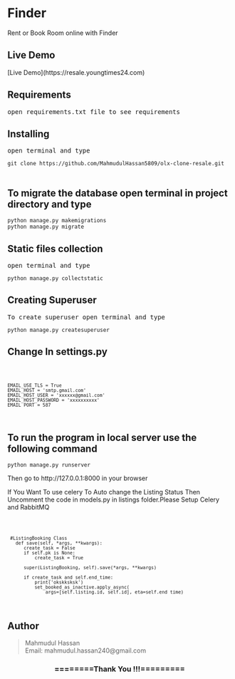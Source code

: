 # Finder

Rent or Book Room online with Finder

<h2>Live Demo</h2>
[Live Demo](https://resale.youngtimes24.com)

<h2>Requirements</h2>
<pre>open requirements.txt file to see requirements</pre>

<h2>Installing</h2>
<pre>open terminal and type</pre>
<code>git clone https://github.com/MahmudulHassan5809/olx-clone-resale.git</code><br><br>

<h2>To migrate the database open terminal in project directory and type</h2>
<code>python manage.py makemigrations</code><br>
<code>python manage.py migrate</code>

<h2>Static files collection</h2>
<pre>open terminal and type</pre>
<code>python manage.py collectstatic</code>

<h2>Creating Superuser</h2>
<pre>To create superuser open terminal and type</pre>
<code>python manage.py createsuperuser</code>

<h2>Change In settings.py</h2>
<code>

    EMAIL_USE_TLS = True
    EMAIL_HOST = 'smtp.gmail.com'
    EMAIL_HOST_USER = 'xxxxxx@gmail.com'
    EMAIL_HOST_PASSWORD = 'xxxxxxxxxx'
    EMAIL_PORT = 587
</code>

<h2> To run the program in local server use the following command </h2>
<code>python manage.py runserver</code>

<p>Then go to http://127.0.0.1:8000 in your browser</p>

<p>
  If You Want To use celery To Auto change the Listing Status Then Uncomment the code in models.py in listings folder.Please Setup Celery and RabbitMQ
<p>

<code>

     #ListingBooking Class
       def save(self, *args, **kwargs):
          create_task = False
          if self.pk is None:
              create_task = True

          super(ListingBooking, self).save(*args, **kwargs)

          if create_task and self.end_time:
              print('okskksksk')
              set_booked_as_inactive.apply_async(
                  args=[self.listing.id, self.id], eta=self.end_time)
</code>


<h2>Author</h2>
<blockquote>
  Mahmudul Hassan<br>
  Email: mahmudul.hassan240@gmail.com
</blockquote>

<div align="center">
    <h3>========Thank You !!!=========</h3>
</div>
